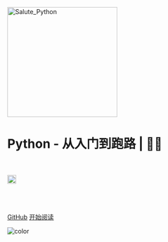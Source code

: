 <br><br>
<!-- ![Git](https://gitee.com/zgf1366/pic_store/raw/master/img/20210107005253.jpg) -->
<img src="https://raw.githubusercontent.com/SaluteGF/Salute_Python/main/img/1.jpg" width = "250" alt="Salute_Python" align=center />

<h1><B>Python - 从入门到跑路 | 🚴‍♂️ </B></h1>

<br><br>
  <img src="https://img.shields.io/github/repo-size/SaluteGF/Salute_Python.svg?label=Repo%20size&style=flat-square" height="20">
<img src="https://img.shields.io/badge/License-Apache%202.0-purple" data-origin="https://img.shields.io/badge/License-Apache%202.0-blue" alt="">

<br>

<br>

[GitHub](https://github.com/SaluteGF/Salute_Python)
[开始阅读](/README.md)


<!-- 背景色 -->
![color](#fff)




